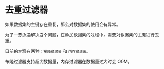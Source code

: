 # 去重过滤器

如果数据集的主键存在重复，那么对数据集的使用会有异常。

为了一劳永逸解决这个问题，在添加数据集的过程中，需要对数据集的主键进行去重。

目前的方案有两种：`布隆过滤器` 和 `内存过滤器`。

布隆过滤器支持超大数据量，内存过滤器在数据量过大时会 OOM。
